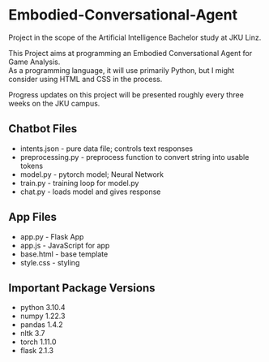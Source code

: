 # Embodied-Conversational-Agent
Project in the scope of the Artificial Intelligence Bachelor study at JKU Linz.

This Project aims at programming an Embodied Conversational Agent for Game Analysis. <br>
As a programming language, it will use primarily Python, but I might consider using HTML and CSS in the process.

Progress updates on this project will be presented roughly every three weeks on the JKU campus.

## Chatbot Files
* intents.json - pure data file; controls text responses
* preprocessing.py - preprocess function to convert string into usable tokens
* model.py - pytorch model; Neural Network
* train.py - training loop for model.py
* chat.py - loads model and gives response

## App Files
* app.py - Flask App
* app.js - JavaScript for app
* base.html - base template
* style.css - styling

## Important Package Versions
* python 3.10.4
* numpy 1.22.3
* pandas 1.4.2
* nltk 3.7
* torch 1.11.0
* flask 2.1.3